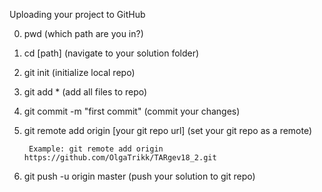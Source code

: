 Uploading your project to GitHub

0. pwd 		(which path are you in?)
1. cd [path]    (navigate to your solution folder)
2. git init     (initialize local repo)
3. git add *    (add all files to repo)
4. git commit -m "first commit"  (commit your changes)

5. git remote add origin [your git repo url]  (set your git repo as a remote)

		Example: git remote add origin https://github.com/OlgaTrikk/TARgev18_2.git
6. git push -u origin master		      (push your solution to git repo)
